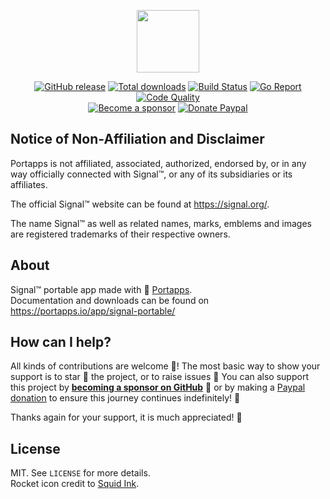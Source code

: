 <p align="center"><a href="https://portapps.io/app/signal-portable/" target="_blank"><img width="100" src="https://github.com/portapps/signal-portable/blob/master/res/papp.png"></a></p>

<p align="center">
  <a href="https://portapps.io/app/signal-portable/#download"><img src="https://img.shields.io/github/release/portapps/signal-portable.svg?style=flat-square" alt="GitHub release"></a>
  <a href="https://portapps.io/app/signal-portable/#download"><img src="https://img.shields.io/github/downloads/portapps/signal-portable/total.svg?style=flat-square" alt="Total downloads"></a>
  <a href="https://github.com/portapps/signal-portable/actions?workflow=build"><img src="https://img.shields.io/github/workflow/status/portapps/signal-portable/build?label=build&logo=github&style=flat-square" alt="Build Status"></a>
  <a href="https://goreportcard.com/report/github.com/portapps/signal-portable"><img src="https://goreportcard.com/badge/github.com/portapps/signal-portable?style=flat-square" alt="Go Report"></a>
  <a href="https://app.codacy.com/gh/portapps/signal-portable"><img src="https://img.shields.io/codacy/grade/8fdcce859b2d4982885ca9040afdc83b.svg?style=flat-square" alt="Code Quality"></a>
  <br /><a href="https://github.com/sponsors/crazy-max"><img src="https://img.shields.io/badge/sponsor-crazy--max-181717.svg?logo=github&style=flat-square" alt="Become a sponsor"></a>
  <a href="https://www.paypal.me/crazyws"><img src="https://img.shields.io/badge/donate-paypal-00457c.svg?logo=paypal&style=flat-square" alt="Donate Paypal"></a>
</p>

## Notice of Non-Affiliation and Disclaimer

Portapps is not affiliated, associated, authorized, endorsed by, or in any way officially connected with Signal™,
or any of its subsidiaries or its affiliates.

The official Signal™ website can be found at https://signal.org/.

The name Signal™ as well as related names, marks, emblems and images are registered trademarks of their
respective owners.

## About

Signal™ portable app made with 🚀 [Portapps](https://portapps.io).<br />
Documentation and downloads can be found on https://portapps.io/app/signal-portable/

## How can I help?

All kinds of contributions are welcome :raised_hands:! The most basic way to show your support is to star :star2: the
project, or to raise issues :speech_balloon: You can also support this project by
[**becoming a sponsor on GitHub**](https://github.com/sponsors/crazy-max) :clap: or by making a
[Paypal donation](https://www.paypal.me/crazyws) to ensure this journey continues indefinitely! :rocket:

Thanks again for your support, it is much appreciated! :pray:

## License

MIT. See `LICENSE` for more details.<br />
Rocket icon credit to [Squid Ink](http://thesquid.ink).
